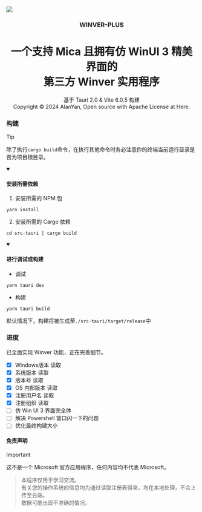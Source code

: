 <picture align="center">
 <source media="(prefers-color-scheme: dark)" srcset="https://github.com/user-attachments/assets/8ad9a4c9-a8b3-41ca-91cc-6678e1a4f3ca">
 <source media="(prefers-color-scheme: light)" srcset="https://github.com/user-attachments/assets/b3963dd3-1502-4dab-8f44-f06e590255f0">
 <img src="https://github.com/user-attachments/assets/b3963dd3-1502-4dab-8f44-f06e590255f0">
</picture>
<h3 align="center">WINVER-PLUS</h3>
<h1 align="center">一个支持 Mica 且拥有仿 WinUI 3 精美界面的<br>第三方 Winver 实用程序</h1>

<p align="center">基于 Tauri 2.0 & Vite 6.0.5 构建<br>
Copyright © 2024 AlanYan, Open source with Apache License at Here.</p>

### 构建
> [!TIP]
> 除了执行`cargo build`命令，在执行其他命令时务必注意你的终端当前运行目录是否为项目根目录。

<details open>
<summary><h4>安装所需依赖</h4></summary>
 
1. 安装所需的 NPM 包
``` shell
yarn install
```
2. 安装所需的 Cargo 依赖
``` shell
cd src-tauri | cargo build
```

</details>
<details open>
<summary><h4>进行调试或构建</h4></summary>

+ 调试
``` shell
yarn tauri dev
```
+ 构建
``` shell
yarn tauri build
```
默认情况下，构建将被生成至`./src-tauri/target/release`中

</details>

### 进度
已全面实现 Winver 功能，正在完善细节。  
- [X] Windows版本 读取  
- [X] 系统版本 读取  
- [X] 版本号 读取  
- [X] OS 内部版本 读取  
- [X] 注册用户名 读取  
- [X] 注册组织 读取  
- [ ] 仿 Win UI 3 界面完全体
- [ ] 解决 Powershell 窗口闪一下的问题
- [ ] 优化最终构建大小
#### 免责声明
> [!IMPORTANT]
> 这不是一个 Microsoft 官方应用程序，任何内容均不代表 Microsoft。

> 本程序仅用于学习交流。  
> 有关您的操作系统的信息均为通过读取注册表得来，均在本地处理，不会上传至云端。  
> 数据可能出现不准确的情况。  
